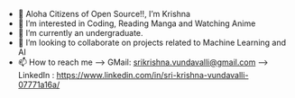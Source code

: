 - 👋 Aloha Citizens of Open Source!!, I’m Krishna  
- 👀 I’m interested in Coding, Reading Manga and Watching Anime
- 🌱 I’m currently an undergraduate.
- 💞️ I’m looking to collaborate on projects related to Machine Learning and AI 
- 📫 How to reach me --> GMail: srikrishna.vundavalli@gmail.com
                      --> LinkedIn : https://www.linkedin.com/in/sri-krishna-vundavalli-07771a16a/
<!---
Srikrishnavundavalli/Srikrishnavundavalli is a ✨ special ✨ repository because its `README.md` (this file) appears on your GitHub profile.
You can click the Preview link to take a look at your changes.
--->

